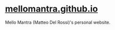 # <a href="https://mellomantra.github.io" target="_blank">mellomantra.github.io</a>
Mello Mantra (Matteo Del Rossi)'s personal website.
